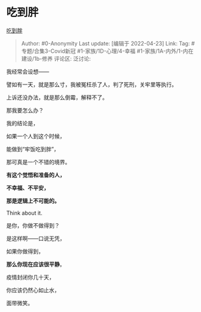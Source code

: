 # 吃到胖
[吃到胖](https://zhuanlan.zhihu.com/p/503453744)

> Author: #0-Anonymity
> Last update: [编辑于 2022-04-23]
> Link:
> Tag: #专题/合集3-Covid新冠 #1-家族/1D-心理/4-幸福 #1-家族/1A-内外/1-内在建设/1b-修养
> 评论区:
> 泛讨论:

我经常会设想——

譬如有一天，就是那么寸，我被冤枉杀了人，判了死刑，关牢里等执行。

上诉还没办法，就是那么倒霉，解释不了。

那我要怎么办？

我的结论是，

如果一个人到这个时候，

能做到“牢饭吃到胖”，

那可真是一个不错的境界。

**有这个觉悟和准备的人，**

**不幸福、不平安，**

**那是逻辑上不可能的。**

Think about it.

是你，你做不做得到？

是这样啊——口说无凭，

如果你做得到，

**那么你现在应该很平静**。

疫情封闭你几十天，

你应该仍然心如止水，

面带微笑。
